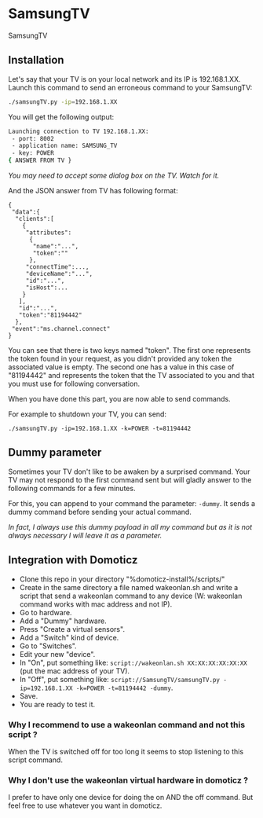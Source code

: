 # SamsungTV
SamsungTV


## Installation

Let's say that your TV is on your local network and its IP is 192.168.1.XX.
Launch this command to send an erroneous command to your SamsungTV:

```bash
./samsungTV.py -ip=192.168.1.XX
```

You will get the following output:

```bash
Launching connection to TV 192.168.1.XX:
 - port: 8002
 - application name: SAMSUNG_TV
 - key: POWER
{ ANSWER FROM TV }
```
_You may need to accept some dialog box on the TV. Watch for it._

And the JSON answer from TV has following format:
```
{
 "data":{
  "clients":[
    {
     "attributes":
      {
       "name":"...",
       "token":""
      },
     "connectTime":...,
     "deviceName":"...",
     "id":"...",
     "isHost":...
    }
   ],
   "id":"...",
   "token":"81194442"
  },
 "event":"ms.channel.connect"
}
```

You can see that there is two keys named "token". The first one represents the token found in your request, as you didn't provided any token the associated value is empty. The second one has a value in this case of "81194442" and represents the token that the TV associated to you and that you must use for following conversation.

When you have done this part, you are now able to send commands.

For example to shutdown your TV, you can send:
```
./samsungTV.py -ip=192.168.1.XX -k=POWER -t=81194442
```

## Dummy parameter

Sometimes your TV don't like to be awaken by a surprised command.
Your TV may not respond to the first command sent but will gladly answer to the following commands for a few minutes.

For this, you can append to your command the parameter: `-dummy`.
It sends a dummy command before sending your actual command.

_In fact, I always use this dummy payload in all my command but as it is not always necessary I will leave it as a parameter._

## Integration with Domoticz

* Clone this repo in your directory "%domoticz-install%/scripts/"
* Create in the same directory a file named wakeonlan.sh and write a script that send a wakeonlan command to any device (W: wakeonlan command works with mac address and not IP).
* Go to hardware.
* Add a "Dummy" hardware.
* Press "Create a virtual sensors".
* Add a "Switch" kind of device.
* Go to "Switches".
* Edit your new "device".
* In "On", put something like: `script://wakeonlan.sh XX:XX:XX:XX:XX:XX` (put the mac address of your TV).
* In "Off", put something like: `script://SamsungTV/samsungTV.py -ip=192.168.1.XX -k=POWER -t=81194442 -dummy`.
* Save.
* You are ready to test it.

### Why I recommend to use a wakeonlan command and not this script ?
When the TV is switched off for too long it seems to stop listening to this script command.

### Why I don't use the wakeonlan virtual hardware in domoticz ?
I prefer to have only one device for doing the on AND the off command. But feel free to use whatever you want in domoticz.
